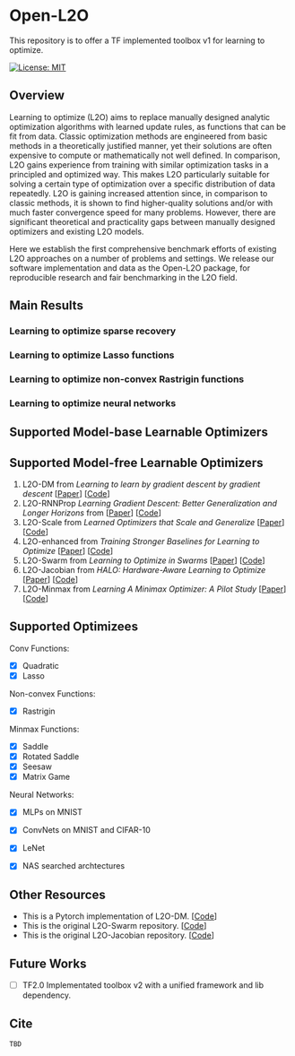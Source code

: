 # Open-L2O

This repository is to offer a TF implemented toolbox v1 for learning to optimize.

[![License: MIT](https://img.shields.io/badge/License-MIT-green.svg)](https://opensource.org/licenses/MIT)

## Overview
Learning to optimize (L2O) aims to replace manually designed analytic optimization algorithms with learned update rules, as functions that can be fit from data. Classic optimization methods are engineered from basic methods in a theoretically justified manner, yet their solutions are often expensive to compute or mathematically not well defined. In comparison, L2O gains experience from training with similar optimization tasks in a principled and optimized way. This makes L2O particularly suitable for solving a certain type of optimization over a specific distribution of data repeatedly. L2O is gaining increased attention since, in comparison to classic methods, it is shown to find higher-quality solutions and/or with much faster convergence speed for many problems. However, there are significant theoretical and practicality gaps between manually designed optimizers and existing L2O models. 

Here we establish the first comprehensive benchmark efforts of existing L2O approaches on a number of problems and settings. We release our software implementation and data as the Open-L2O package, for reproducible research and fair benchmarking in the L2O field.


## Main Results
### Learning to optimize sparse recovery

### Learning to optimize Lasso functions

### Learning to optimize non-convex Rastrigin functions

### Learning to optimize neural networks


## Supported Model-base Learnable Optimizers





## Supported Model-free Learnable Optimizers

1. L2O-DM from *Learning to learn by gradient descent by gradient descent* [[Paper](https://arxiv.org/pdf/1606.04474.pdf)] [[Code](https://github.com/Tianlong-Chen/Awesome-L2O/blob/main/Model_Free_L2O/L2O-DM%20and%20L2O-RNNProp/README.md)]
2. L2O-RNNProp *Learning Gradient Descent: Better Generalization and Longer Horizons* from [[Paper](https://arxiv.org/pdf/1703.03633.pdf)] [[Code](https://github.com/Tianlong-Chen/Awesome-L2O/blob/main/Model_Free_L2O/L2O-DM%20and%20L2O-RNNProp/README.md)]
3. L2O-Scale from *Learned Optimizers that Scale and Generalize* [[Paper](https://arxiv.org/pdf/1703.04813.pdf)] [[Code](https://github.com/Tianlong-Chen/Awesome-L2O/blob/main/Model_Free_L2O/L2O-Scale%20/README.md)]
4. L2O-enhanced from *Training Stronger Baselines for Learning to Optimize* [[Paper](https://arxiv.org/pdf/2010.09089.pdf)] [[Code](https://github.com/Tianlong-Chen/Awesome-L2O/blob/main/Model_Free_L2O/L2O-DM%20and%20L2O-RNNProp/README.md)]
5. L2O-Swarm from *Learning to Optimize in Swarms* [[Paper](https://papers.nips.cc/paper/2019/file/ec04e8ebba7e132043e5b4832e54f070-Paper.pdf)] [[Code](https://github.com/Tianlong-Chen/Awesome-L2O/blob/main/Model_Free_L2O/L2O-Swarm/README.md)]
6. L2O-Jacobian from *HALO: Hardware-Aware Learning to Optimize* [[Paper](http://www.ecva.net/papers/eccv_2020/papers_ECCV/papers/123540477.pdf)] [[Code](https://github.com/Tianlong-Chen/Awesome-L2O/blob/main/Model_Free_L2O/L2O-Jacobian/README.md)]
7. L2O-Minmax from *Learning A Minimax Optimizer: A Pilot Study* [[Paper](https://openreview.net/forum?id=nkIDwI6oO4_)] [[Code]()]



## Supported Optimizees

Conv Functions:

- [x] Quadratic
- [x]  Lasso

Non-convex Functions:

- [x] Rastrigin

Minmax Functions:

- [x] Saddle
- [x] Rotated Saddle
- [x] Seesaw
- [x] Matrix Game

Neural Networks:

- [x] MLPs on MNIST
- [x] ConvNets on MNIST and CIFAR-10
- [x] LeNet
- [x] NAS searched archtectures



## Other Resources

- This is a Pytorch implementation of L2O-DM. [[Code](https://github.com/chenwydj/learning-to-learn-by-gradient-descent-by-gradient-descent)]
- This is the original L2O-Swarm repository. [[Code](https://github.com/Shen-Lab/LOIS)]
- This is the original L2O-Jacobian repository. [[Code](https://github.com/RICE-EIC/HALO)]



## Future Works

- [ ] TF2.0 Implementated toolbox v2 with a unified framework and lib dependency.



## Cite

```
TBD
```

